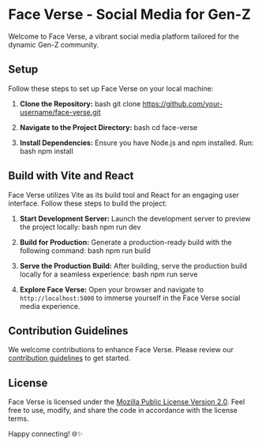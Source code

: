 # Face Verse - Social Media for Gen-Z

Welcome to Face Verse, a vibrant social media platform tailored for the dynamic Gen-Z community.

## Setup

Follow these steps to set up Face Verse on your local machine:

1. **Clone the Repository:**
   bash
   git clone https://github.com/your-username/face-verse.git
   

2. **Navigate to the Project Directory:**
   bash
   cd face-verse
   

3. **Install Dependencies:**
   Ensure you have Node.js and npm installed. Run:
   bash
   npm install
   

## Build with Vite and React

Face Verse utilizes Vite as its build tool and React for an engaging user interface. Follow these steps to build the project:

1. **Start Development Server:**
   Launch the development server to preview the project locally:
   bash
   npm run dev
   

2. **Build for Production:**
   Generate a production-ready build with the following command:
   bash
   npm run build
   

3. **Serve the Production Build:**
   After building, serve the production build locally for a seamless experience:
   bash
   npm run serve
   

4. **Explore Face Verse:**
   Open your browser and navigate to `http://localhost:5000` to immerse yourself in the Face Verse social media experience.

## Contribution Guidelines

We welcome contributions to enhance Face Verse. Please review our [contribution guidelines](CONTRIBUTING.md) to get started.

## License

Face Verse is licensed under the [Mozilla Public License Version 2.0](LICENSE). Feel free to use, modify, and share the code in accordance with the license terms.

Happy connecting! 🌐✨

